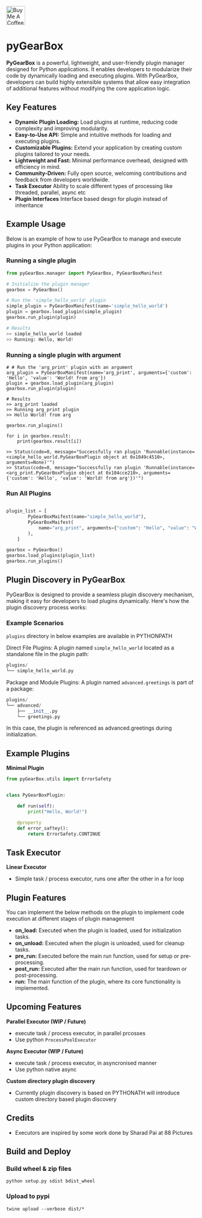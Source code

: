 <p align="left">
  <a href="https://buymeacoffee.com/cgarjun">
    <img src="https://cdn.buymeacoffee.com/buttons/v2/default-yellow.png" height="50" alt="Buy Me A Coffee">
  </a>
</p>

# pyGearBox
**PyGearBox** is a powerful, lightweight, and user-friendly plugin manager designed for Python applications. It enables developers to modularize their code by dynamically loading and executing plugins. With PyGearBox, developers can build highly extensible systems that allow easy integration of additional features without modifying the core application logic.

## Key Features
- **Dynamic Plugin Loading:** Load plugins at runtime, reducing code complexity and improving modularity.
- **Easy-to-Use API:** Simple and intuitive methods for loading and executing plugins.
- **Customizable Plugins:** Extend your application by creating custom plugins tailored to your needs.
- **Lightweight and Fast:** Minimal performance overhead, designed with efficiency in mind.
- **Community-Driven:** Fully open source, welcoming contributions and feedback from developers worldwide.
- **Task Executor** Ability to scale different types of processing like threaded, parallel, async etc
- **Plugin Interfaces** Interface based desgn for plugin instead of inheritance
## Example Usage
Below is an example of how to use PyGearBox to manage and execute plugins in your Python application:

### Running a single plugin
```python
from pyGearBox.manager import PyGearBox, PyGearBoxManifest

# Initialize the plugin manager
gearbox = PyGearBox()

# Run the 'simple_hello_world' plugin
simple_plugin = PyGearBoxManifest(name='simple_hello_world')
plugin = gearbox.load_plugin(simple_plugin)
gearbox.run_plugin(plugin)

# Results
>> simple_hello_world loaded
>> Running: Hello, World!
```
### Running a single plugin with argument
```
# # Run the 'arg_print' plugin with an argument
arg_plugin = PyGearBoxManifest(name='arg_print', arguments={'custom': 'Hello', 'value': 'World! from arg'})
plugin = gearbox.load_plugin(arg_plugin)
gearbox.run_plugin(plugin)

# Results
>> arg_print loaded
>> Running arg_print plugin
>> Hello World! from arg

gearbox.run_plugins()

for i in gearbox.result:
    print(gearbox.result[i])

>> Status(code=0, message="Successfully ran plugin 'Runnable(instance=<simple_hello_world.PyGearBoxPlugin object at 0x1049c4510>, arguments=None)'")
>> Status(code=0, message="Successfully ran plugin 'Runnable(instance=<arg_print.PyGearBoxPlugin object at 0x104cce210>, arguments={'custom': 'Hello', 'value': 'World! from arg'})'")
```
### Run All Plugins
```python

plugin_list = [
        PyGearBoxMaifest(name="simple_hello_world"),
        PyGearBoxMaifest(
            name="arg_print", arguments={"custom": "Hello", "value": "World! from arg"}
        ),
    ]

gearbox = PyGearBox()
gearbox.load_plugins(plugin_list)
gearbox.run_plugins()
```
## Plugin Discovery in PyGearBox
PyGearBox is designed to provide a seamless plugin discovery mechanism, making it easy for developers to load plugins dynamically. Here's how the plugin discovery process works:

### Example Scenarios
`plugins` directory in below examples are available in PYTHONPATH

Direct File Plugins:
A plugin named `simple_hello_world` located as a standalone file in the plugin path:
```python
plugins/
└── simple_hello_world.py
```
Package and Module Plugins:
A plugin named `advanced.greetings` is part of a package:
```python
plugins/
└── advanced/
    ├── __init__.py
    └── greetings.py
```
In this case, the plugin is referenced as advanced.greetings during initialization.

## Example Plugins

**Minimal Plugin**

```python
from pyGearBox.utils import ErrorSafety


class PyGearBoxPlugin:

    def run(self):
        print("Hello, World!")

    @property
    def error_saftey():
        return ErrorSafety.CONTINUE
```

## Task Executor

**Linear Executor**
- Simple task / process executor, runs one after the other in a for loop

## Plugin Features
You can implement the below methods on the plugin to implement code execution at different stages of plugin management

- **on_load:** Executed when the plugin is loaded, used for initialization tasks.
- **on_unload:** Executed when the plugin is unloaded, used for cleanup tasks.
- **pre_run:** Executed before the main run function, used for setup or pre-processing.
- **post_run:** Executed after the main run function, used for teardown or post-processing.
- **run:** The main function of the plugin, where its core functionality is implemented.

## Upcoming Features

**Parallel Executor (WIP / Future)**
- execute task / process executor, in parallel prcosses 
- Use python `ProcessPoolExecutor`

**Async Executor (WIP / Future)**
- execute task / process executor, in asyncronised manner
- Use python native async

**Custom directory plugin discovery**
- Currently plugin discovery is based on PYTHONATH will introduce custom directory based plugin discovery

## Credits
- Executors are inspired by some work done by Sharad Pai at 88 Pictures

## Build and Deploy

### Build wheel & zip files
```
python setup.py sdist bdist_wheel
```

### Upload to pypi
```
twine upload --verbose dist/*
```